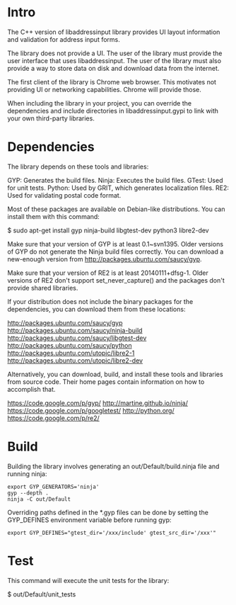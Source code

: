 # Intro

The C++ version of libaddressinput library provides UI layout information and
validation for address input forms.

The library does not provide a UI. The user of the library must provide the user
interface that uses libaddressinput. The user of the library must also provide a
way to store data on disk and download data from the internet.

The first client of the library is Chrome web browser. This motivates not
providing UI or networking capabilities. Chrome will provide those.

When including the library in your project, you can override the dependencies
and include directories in libaddressinput.gypi to link with your own
third-party libraries.

# Dependencies

The library depends on these tools and libraries:

GYP: Generates the build files.
Ninja: Executes the build files.
GTest: Used for unit tests.
Python: Used by GRIT, which generates localization files.
RE2: Used for validating postal code format.

Most of these packages are available on Debian-like distributions. You can
install them with this command:

$ sudo apt-get install gyp ninja-build libgtest-dev python3 libre2-dev

Make sure that your version of GYP is at least 0.1~svn1395. Older versions of
GYP do not generate the Ninja build files correctly. You can download a
new-enough version from http://packages.ubuntu.com/saucy/gyp.

Make sure that your version of RE2 is at least 20140111+dfsg-1. Older versions
of RE2 don't support set_never_capture() and the packages don't provide shared
libraries.

If your distribution does not include the binary packages for the dependencies,
you can download them from these locations:

http://packages.ubuntu.com/saucy/gyp
http://packages.ubuntu.com/saucy/ninja-build
http://packages.ubuntu.com/saucy/libgtest-dev
http://packages.ubuntu.com/saucy/python
http://packages.ubuntu.com/utopic/libre2-1
http://packages.ubuntu.com/utopic/libre2-dev

Alternatively, you can download, build, and install these tools and libraries
from source code. Their home pages contain information on how to accomplish
that.

https://code.google.com/p/gyp/
http://martine.github.io/ninja/
https://code.google.com/p/googletest/
http://python.org/
https://code.google.com/p/re2/

# Build

Building the library involves generating an out/Default/build.ninja file and
running ninja:

```
export GYP_GENERATORS='ninja'
gyp --depth .
ninja -C out/Default
```

Overriding paths defined in the *.gyp files can be done by setting the
GYP_DEFINES environment variable before running gyp:

```
export GYP_DEFINES="gtest_dir='/xxx/include' gtest_src_dir='/xxx'"
```

# Test

This command will execute the unit tests for the library:

$ out/Default/unit_tests
